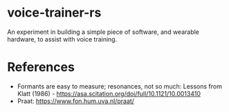 # voice-trainer-rs

An experiment in building a simple piece of software, and wearable hardware, to assist with voice training.




# References
- Formants are easy to measure; resonances, not so much: Lessons from Klatt (1986) - https://asa.scitation.org/doi/full/10.1121/10.0013410
- Praat: https://www.fon.hum.uva.nl/praat/
